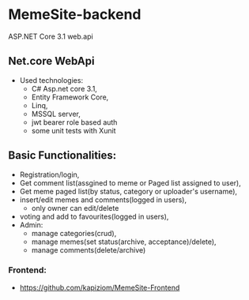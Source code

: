 # MemeSite-backend
ASP.NET Core 3.1 web.api
## Net.core WebApi
* Used technologies: 
  * C# Asp.net core 3.1,
  * Entity Framework Core,
  * Linq,
  * MSSQL server,
  * jwt bearer role based auth
  * some unit tests with Xunit</br>
## Basic Functionalities:
 * Registration/login,
 * Get comment list(assgined to meme or Paged list assigned to user),
 * Get meme paged list(by status, category or uploader's username),
 * insert/edit memes and comments(logged in users),
   * only owner can edit/delete
 * voting and add to favourites(logged in users),
 * Admin:
   * manage categories(crud),
   * manage memes(set status(archive, acceptance)/delete),
   * manage comments(delete/archive)</br>
### Frontend:
* https://github.com/kapiziom/MemeSite-Frontend

